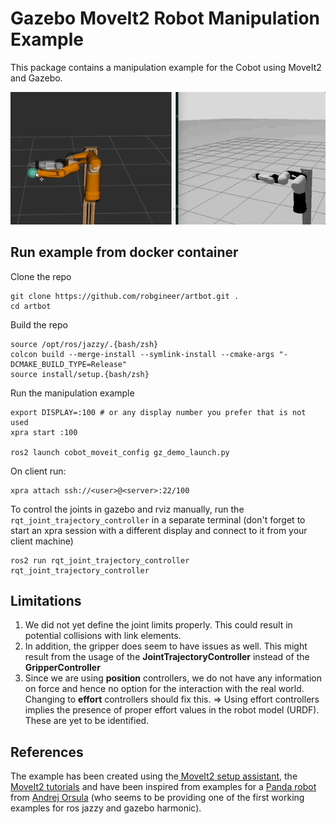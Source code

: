 # Gazebo MoveIt2 Robot Manipulation Example

This package contains a manipulation example for the Cobot using MoveIt2 and Gazebo.

![](vid/zebra_moveit_gz_run.gif)

## Run example from docker container

Clone the repo
```
git clone https://github.com/robgineer/artbot.git .
cd artbot
```

Build the repo
```
source /opt/ros/jazzy/.{bash/zsh} 
colcon build --merge-install --symlink-install --cmake-args "-DCMAKE_BUILD_TYPE=Release"
source install/setup.{bash/zsh}
```

Run the manipulation example
```
export DISPLAY=:100 # or any display number you prefer that is not used
xpra start :100

ros2 launch cobot_moveit_config gz_demo_launch.py
```

On client run:
```
xpra attach ssh://<user>@<server>:22/100
```

To control the joints in gazebo and rviz manually, run the ```rqt_joint_trajectory_controller``` in a separate terminal (don't forget to start an xpra session with a different display and connect to it from your client machine)

```
ros2 run rqt_joint_trajectory_controller rqt_joint_trajectory_controller
```

## Limitations

1. We did not yet define the joint limits properly. This could result in potential collisions with link elements.
2. In addition, the gripper does seem to have issues as well. This might result from the usage of the **JointTrajectoryController** instead of the **GripperController**
3. Since we are using **position** controllers, we do not have any information on force and hence no option for the interaction with the real world. Changing to **effort** controllers should fix this.
   => Using effort controllers implies the presence of proper effort values in the robot model (URDF). These are yet to be identified.



## References

The example has been created using the[ MoveIt2 setup assistant](https://moveit.picknik.ai/main/doc/examples/setup_assistant/setup_assistant_tutorial.html), the [MoveIt2 tutorials](https://github.com/moveit/moveit2_tutorials) and have been inspired from examples for a [Panda robot](https://github.com/AndrejOrsula/panda_gz_moveit2/tree/jazzy) from [Andrej Orsula](https://github.com/AndrejOrsula) (who seems to be providing one of the first working examples for ros jazzy and gazebo harmonic).
